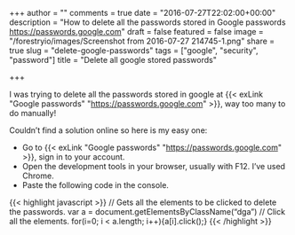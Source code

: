 +++
author = ""
comments = true
date = "2016-07-27T22:02:00+00:00"
description = "How to delete all the passwords stored in Google passwords https://passwords.google.com"
draft = false
featured = false
image = "/forestryio/images/Screenshot from 2016-07-27 214745-1.png"
share = true
slug = "delete-google-passwords"
tags = ["google", "security", "password"]
title = "Delete all google stored passwords"

+++

I was trying to delete all the passwords stored in google at {{< exLink "Google passwords" "https://passwords.google.com" >}}, way too many to do manually!

Couldn’t find a solution online so here is my easy one:

*   Go to {{< exLink "Google passwords" "https://passwords.google.com" >}}, sign in to your account.
*   Open the development tools in your browser, usually with F12\. I’ve used Chrome.
*   Paste the following code in the console.

{{< highlight javascript >}}
// Gets all the elements to be clicked to delete the passwords.
var a = document.getElementsByClassName(“dga”)
// Click all the elements.
for(i=0; i < a.length; i++){a[i].click();}
{{< /highlight >}}
